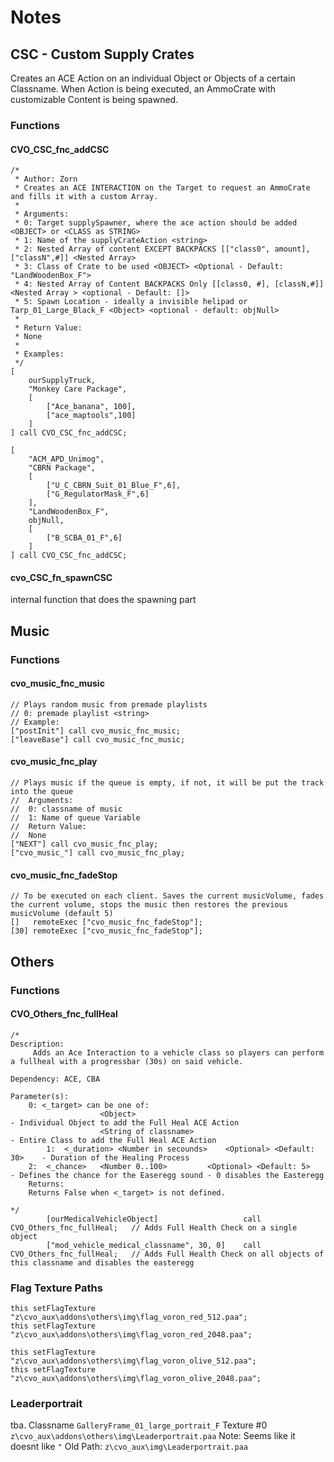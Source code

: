 


# Notes


## CSC - Custom Supply Crates
Creates an ACE Action on an individual Object or Objects of a certain Classname.
When Action is being executed, an AmmoCrate with customizable Content is being spawned.

### Functions
#### CVO_CSC_fnc_addCSC
```sqf
/*
 * Author: Zorn
 * Creates an ACE INTERACTION on the Target to request an AmmoCrate and fills it with a custom Array.
 *
 * Arguments:
 * 0: Target supplySpawner, where the ace action should be added <OBJECT> or <CLASS as STRING>
 * 1: Name of the supplyCrateAction <string>
 * 2: Nested Array of content EXCEPT BACKPACKS [["class0", amount], ["classN",#]] <Nested Array>
 * 3: Class of Crate to be used <OBJECT> <Optional - Default: "LandWoodenBox_F">
 * 4: Nested Array of Content BACKPACKS Only [[class0, #], [classN,#]] <Nested Array > <optional - Default: []>
 * 5: Spawn Location - ideally a invisible helipad or Tarp_01_Large_Black_F <Object> <optional - default: objNull>
 * 
 * Return Value:
 * None
 *
 * Examples:
 */  
[
	ourSupplyTruck, 
	"Monkey Care Package",
	[
		["Ace_banana", 100],
		["ace_maptools",100]
	]
] call CVO_CSC_fnc_addCSC;

[
	"ACM_APD_Unimog", 
	"CBRN Package", 
	[
		["U_C_CBRN_Suit_01_Blue_F",6],
		["G_RegulatorMask_F",6]
	],
	"LandWoodenBox_F",
	objNull,
	[
		["B_SCBA_01_F",6]
	]
] call CVO_CSC_fnc_addCSC;
```

#### cvo_CSC_fn_spawnCSC
internal function that does the spawning part

## Music

### Functions
#### cvo_music_fnc_music
```sqf
// Plays random music from premade playlists
// 0: premade playlist <string>
// Example:
["postInit"] call cvo_music_fnc_music;
["leaveBase"] call cvo_music_fnc_music;
```

#### cvo_music_fnc_play
```sqf
// Plays music if the queue is empty, if not, it will be put the track into the queue
//  Arguments:
//  0: classname of music
//  1: Name of queue Variable
//  Return Value:
//  None
["NEXT"] call cvo_music_fnc_play;
["cvo_music_"] call cvo_music_fnc_play;
```

#### cvo_music_fnc_fadeStop
```sqf
// To be executed on each client. Saves the current musicVolume, fades the current volume, stops the music then restores the previous musicVolume (default 5)
[]   remoteExec ["cvo_music_fnc_fadeStop"];
[30] remoteExec ["cvo_music_fnc_fadeStop"];
```

## Others

### Functions
#### CVO_Others_fnc_fullHeal
```sqf
/*
Description:
	 Adds an Ace Interaction to a vehicle class so players can perform a fullheal with a progressbar (30s) on said vehicle.

Dependency: ACE, CBA

Parameter(s):
	0: <_target> can be one of: 
					<Object>	     	    							- Individual Object to add the Full Heal ACE Action
					<String of classname>   							- Entire Class to add the Full Heal ACE Action
		1:  <_duration>	<Number in secounds>    <Optional> <Default: 30>	- Duration of the Healing Process
	2: 	<_chance> 	<Number 0..100> 		<Optional> <Default: 5>		- Defines the chance for the Easeregg sound - 0 disables the Easteregg
	Returns:
	Returns False when <_target> is not defined.

*/
		[ourMedicalVehicleObject] 					call CVO_Others_fnc_fullHeal;	// Adds Full Health Check on a single object
		["mod_vehicle_medical_classname", 30, 0] 	call CVO_Others_fnc_fullHeal;	// Adds Full Health Check on all objects of this classname and disables the easteregg
```

### Flag Texture Paths
```sqf 
this setFlagTexture "z\cvo_aux\addons\others\img\flag_voron_red_512.paa";
this setFlagTexture "z\cvo_aux\addons\others\img\flag_voron_red_2048.paa";

this setFlagTexture "z\cvo_aux\addons\others\img\flag_voron_olive_512.paa";
this setFlagTexture "z\cvo_aux\addons\others\img\flag_voron_olive_2048.paa";
```

### Leaderportrait
tba. 
Classname  `GalleryFrame_01_large_portrait_F`
Texture #0 `z\cvo_aux\addons\others\img\Leaderportrait.paa`
Note: Seems like it doesnt like `"`
Old Path:  `z\cvo_aux\img\Leaderportrait.paa`